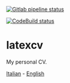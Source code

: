 [![Gitlab pipeline status](https://gitlab.com/ollaww/latexcv/badges/main/pipeline.svg)](https://gitlab.com/ollaww/latexcv/commits/main)

[![CodeBuild status](https://codebuild.eu-central-1.amazonaws.com/badges?uuid=eyJlbmNyeXB0ZWREYXRhIjoibnpnWmkzamlDNE5KdXRmdkMweG1UUlhxNVJNa25aUml6YWlEMlVHS3FZSy9nUlY2ZjdjNWF5c0FhWFc4bDk0VEF4azJOQ2E2STNzQmZjT3FITWpWVDRFPSIsIml2UGFyYW1ldGVyU3BlYyI6InpKdForYWx0Z2Ewd1d6bVAiLCJtYXRlcmlhbFNldFNlcmlhbCI6MX0%3D&branch=main)](https://gitlab.com/ollaww/latexcv/commits/main)

# latexcv
My personal CV.


[Italian](https://codebuild-latexcv-artifacts.s3.eu-central-1.amazonaws.com/latest/cv-it.pdf) - [English](https://codebuild-latexcv-artifacts.s3.eu-central-1.amazonaws.com/latest/cv-en.pdf)
